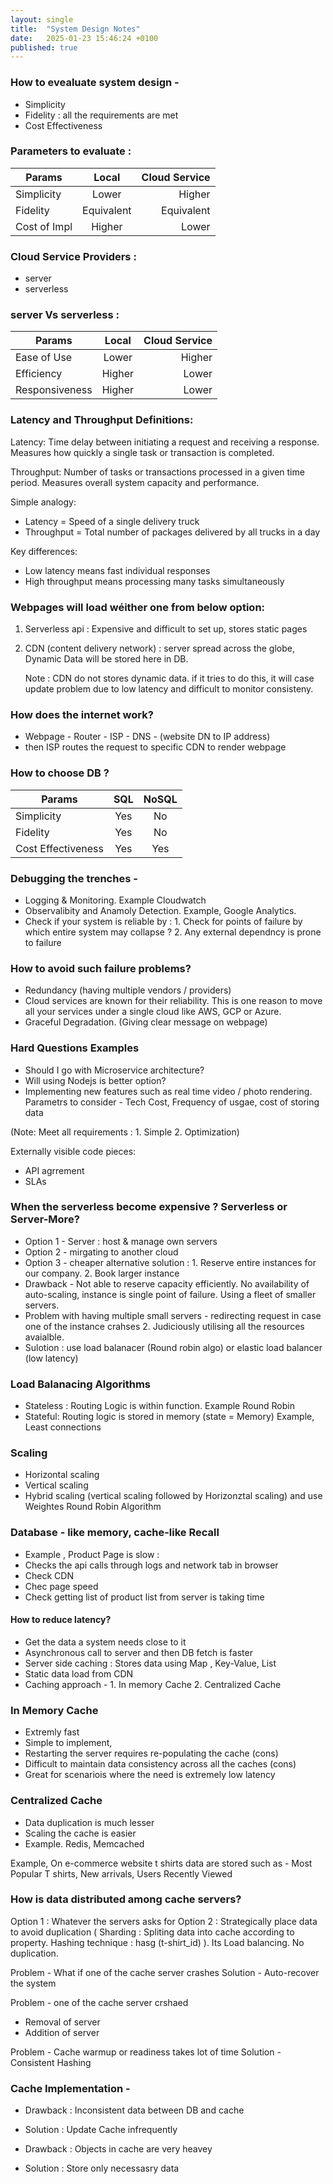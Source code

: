 ```yaml
---
layout: single
title:  "System Design Notes"
date:   2025-01-23 15:46:24 +0100
published: true
---
```



### How to evealuate system design -
- Simplicity 
- Fidelity : all the requirements are met
- Cost Effectiveness


### Parameters to evaluate :

| Params          | Local        | Cloud Service |
|-----------------|:------------:|--------------:|
| Simplicity      | Lower        | Higher        |
| Fidelity        | Equivalent   | Equivalent    |
| Cost of Impl    | Higher       | Lower         |



### Cloud Service Providers :
- server
- serverless

### server Vs serverless :

| Params          | Local        | Cloud Service |
|-----------------|:------------:|--------------:|
| Ease of Use     | Lower        | Higher        |
| Efficiency      | Higher       | Lower         |
| Responsiveness  | Higher       | Lower         |



### Latency and Throughput Definitions:

Latency: Time delay between initiating a request and receiving a response. Measures how quickly a single task or transaction is completed.

Throughput: Number of tasks or transactions processed in a given time period. Measures overall system capacity and performance.

Simple analogy:
- Latency = Speed of a single delivery truck
- Throughput = Total number of packages delivered by all trucks in a day

Key differences:
- Low latency means fast individual responses
- High throughput means processing many tasks simultaneously

### Webpages will load wéither one from below option:
1. Serverless api : Expensive and difficult to set up, stores static pages
2. CDN (content delivery network) : server spread across the globe, Dynamic Data will be stored here in DB.

   Note : CDN do not stores dynamic data. if it tries to do this, it will case update problem due to low latency and difficult to monitor consisteny.

### How does the internet work?
- Webpage - Router - ISP - DNS - (website DN to IP address)
- then ISP routes the request to specific CDN to render webpage

### How to choose DB ?

| Params             | SQL | NoSQL |
|--------------------|:---:|:-----:|
| Simplicity         | Yes |  No   |
| Fidelity           | Yes |  No   |
| Cost Effectiveness | Yes |  Yes  |

### Debugging the trenches -
- Logging & Monitoring. Example Cloudwatch
- Observalibity and Anamoly Detection. Example, Google Analytics.
- Check if your system is reliable by : 1. Check for points of failure by which entire system may collapse ? 2. Any external dependncy is prone to failure

### How to avoid such failure problems?
- Redundancy (having multiple vendors / providers)
- Cloud services are known for their reliability. This is one reason to move all your services under a single cloud like AWS, GCP or Azure.
- Graceful Degradation. (Giving clear message on webpage)

### Hard Questions Examples
 - Should I go with Microservice architecture?
 - Will using Nodejs is better option?
 - Implementing new features such as real time video / photo rendering. Parametrs to consider - Tech Cost, Frequency of usgae, cost of storing data
   
(Note: Meet all requirements : 1. Simple 2. Optimization)

Externally visible code pieces:
- API agrrement
- SLAs 

### When the serverless become expensive ? Serverless or Server-More?
- Option 1 - Server : host & manage own servers
- Option 2 - mirgating to another cloud
- Option 3 - cheaper alternative solution : 1. Reserve entire instances for our company. 2. Book larger instance
- Drawback - Not able to reserve capacity efficiently. No availability of auto-scaling, instance is single point of failure. Using a fleet of smaller servers.
- Problem with having multiple small servers - redirecting request in case one of the instance crahses 2. Judiciously utilising all the resources avaialble.
- Sulotion : use load balanacer (Round robin algo) or elastic load balancer (low latency)


### Load Balanacing Algorithms
- Stateless : Routing Logic is within function. Example Round Robin
- Stateful: Routing logic is stored in memory (state = Memory) Example, Least connections

### Scaling
- Horizontal scaling
- Vertical scaling
- Hybrid scaling (vertical scaling followed by Horizonztal scaling) and use Weightes Round Robin Algorithm

### Database - like memory, cache-like Recall
- Example , Product Page is slow :
- Checks the api calls through logs and network tab in browser
- Check CDN
- Chec page speed
- Check getting list of product list from server is taking time
  
#### How to reduce latency?
  - Get the data a system needs close to it
  - Asynchronous call to server and then DB fetch is faster
  - Server side caching : Stores data using Map , Key-Value, List
  - Static data load from CDN
  - Caching approach - 1. In memory Cache 2. Centralized Cache

### In Memory Cache
   - Extremly fast
   - Simple to implement,
   - Restarting the server requires re-populating the cache (cons)
   - Difficult to maintain data consistency across all the caches (cons)
   - Great for scenariois where the need is extremely low latency 
     
### Centralized Cache
  - Data duplication is much lesser
  - Scaling the cache is easier
  - Example. Redis, Memcached

Example, On e-commerce website t shirts data are stored such as - Most Popular T shirts, New arrivals, Users Recently Viewed
  
### How is data distributed among cache servers?
Option 1 : Whatever the servers asks for 
Option 2 : Strategically place data to avoid duplication ( Sharding : Spliting data into cache according to property. Hashing technique : hasg (t-shirt_id) ). 
Its Load balancing. No duplication.

Problem - What if one of the cache server crashes
Solution - Auto-recover the system

Problem - one of the cache server crshaed
- Removal of server
- Addition of server

Problem - Cache warmup or readiness takes lot of time
Solution - Consistent Hashing

### Cache Implementation -
- Drawback :  Inconsistent data between DB and cache
- Solution : Update Cache infrequently
  
- Drawback :  Objects in cache are very heavey
- Solution : Store only necessasry data







